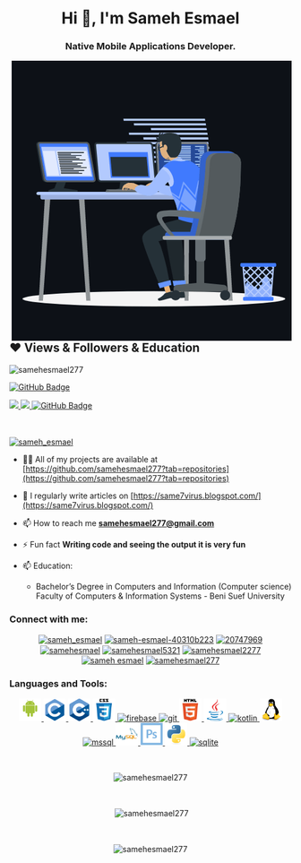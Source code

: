 <h1 align="center">Hi 👋, I'm Sameh Esmael</h1>
<h3 align="center">Native Mobile Applications Developer.</h3>



<p><img align="right" src="https://github.com/samehesmael277/samehesmael277/blob/main/animation_500_kxa883sd.gif" alt="adam-pw" /></p>


## ❤ Views & Followers & Education
<a align="left"> <img src="https://komarev.com/ghpvc/?username=samehesmael277&label=Profile%20views&color=0e75b6&style=flat" alt="samehesmael277" /> </a>

<a href="https://github.com/samehesmael277?tab=followers"><img src="https://img.shields.io/github/followers/samehesmael277?label=Followers&style=social" alt="GitHub Badge"></a>


<a href="https://komarev.com/ghpvc/?username=samehesmael277&label=Profile%20views&color=0e75b6&style=flat" alt="samehesmael277">
<img src="https://komarev.com/ghpvc/?username=samehesmael277"> </a>




<a href="https://github.com/samehesmael277/github-profile-views-counter">
    <img src="https://komarev.com/ghpvc/?username=samehesmael277"> </a>
<a href="https://github.com/samehesmael277?tab=followers"><img src="https://img.shields.io/github/followers/samehesmael277?label=Followers&style=social" alt="GitHub Badge"></a>
<br><br>


<br>

<p align="left"> <a href="https://twitter.com/sameh_esmael" target="blank"><img src="https://img.shields.io/twitter/follow/sameh_esmael?logo=twitter&style=for-the-badge" alt="sameh_esmael" /></a> </p>



- 👨‍💻 All of my projects are available at [https://github.com/samehesmael277?tab=repositories](https://github.com/samehesmael277?tab=repositories)

- 📝 I regularly write articles on [https://same7virus.blogspot.com/](https://same7virus.blogspot.com/)

- 📫 How to reach me **samehesmael277@gmail.com**

- ⚡ Fun fact **Writing code and seeing the output it is very fun**
- 📫	Education: 
    - Bachelor’s Degree in Computers and Information (Computer science)
Faculty of Computers & Information Systems - Beni Suef University

<h3 align="left">Connect with me:</h3>
<p align="center">
<a href="https://twitter.com/sameh_esmael" target="blank"><img align="center" src="https://raw.githubusercontent.com/rahuldkjain/github-profile-readme-generator/master/src/images/icons/Social/twitter.svg" alt="sameh_esmael" height="30" width="40" /></a>
<a href="https://linkedin.com/in/sameh-esmael-40310b223" target="blank"><img align="center" src="https://raw.githubusercontent.com/rahuldkjain/github-profile-readme-generator/master/src/images/icons/Social/linked-in-alt.svg" alt="sameh-esmael-40310b223" height="30" width="40" /></a>
<a href="https://stackoverflow.com/users/20747969" target="blank"><img align="center" src="https://raw.githubusercontent.com/rahuldkjain/github-profile-readme-generator/master/src/images/icons/Social/stack-overflow.svg" alt="20747969" height="30" width="40" /></a>
<a href="https://kaggle.com/samehesmael" target="blank"><img align="center" src="https://raw.githubusercontent.com/rahuldkjain/github-profile-readme-generator/master/src/images/icons/Social/kaggle.svg" alt="samehesmael" height="30" width="40" /></a>
<a href="https://fb.com/samehesmael5321" target="blank"><img align="center" src="https://raw.githubusercontent.com/rahuldkjain/github-profile-readme-generator/master/src/images/icons/Social/facebook.svg" alt="samehesmael5321" height="30" width="40" /></a>
<a href="https://instagram.com/samehesmael2277" target="blank"><img align="center" src="https://raw.githubusercontent.com/rahuldkjain/github-profile-readme-generator/master/src/images/icons/Social/instagram.svg" alt="samehesmael2277" height="30" width="40" /></a>
<a href="https://www.youtube.com/c/sameh esmael" target="blank"><img align="center" src="https://raw.githubusercontent.com/rahuldkjain/github-profile-readme-generator/master/src/images/icons/Social/youtube.svg" alt="sameh esmael" height="30" width="40" /></a>
<a href="https://codeforces.com/profile/samehesmael277" target="blank"><img align="center" src="https://raw.githubusercontent.com/rahuldkjain/github-profile-readme-generator/master/src/images/icons/Social/codeforces.svg" alt="samehesmael277" height="30" width="40" /></a>
</p>

<h3 align="left">Languages and Tools:</h3>
<p align="center"> <a href="https://developer.android.com" target="_blank" rel="noreferrer"> <img src="https://raw.githubusercontent.com/devicons/devicon/master/icons/android/android-original-wordmark.svg" alt="android" width="40" height="40"/> </a> <a href="https://www.cprogramming.com/" target="_blank" rel="noreferrer"> <img src="https://raw.githubusercontent.com/devicons/devicon/master/icons/c/c-original.svg" alt="c" width="40" height="40"/> </a> <a href="https://www.w3schools.com/cpp/" target="_blank" rel="noreferrer"> <img src="https://raw.githubusercontent.com/devicons/devicon/master/icons/cplusplus/cplusplus-original.svg" alt="cplusplus" width="40" height="40"/> </a> <a href="https://www.w3schools.com/css/" target="_blank" rel="noreferrer"> <img src="https://raw.githubusercontent.com/devicons/devicon/master/icons/css3/css3-original-wordmark.svg" alt="css3" width="40" height="40"/> </a> <a href="https://firebase.google.com/" target="_blank" rel="noreferrer"> <img src="https://www.vectorlogo.zone/logos/firebase/firebase-icon.svg" alt="firebase" width="40" height="40"/> </a> <a href="https://git-scm.com/" target="_blank" rel="noreferrer"> <img src="https://www.vectorlogo.zone/logos/git-scm/git-scm-icon.svg" alt="git" width="40" height="40"/> </a> <a href="https://www.w3.org/html/" target="_blank" rel="noreferrer"> <img src="https://raw.githubusercontent.com/devicons/devicon/master/icons/html5/html5-original-wordmark.svg" alt="html5" width="40" height="40"/> </a> <a href="https://www.java.com" target="_blank" rel="noreferrer"> <img src="https://raw.githubusercontent.com/devicons/devicon/master/icons/java/java-original.svg" alt="java" width="40" height="40"/> </a> <a href="https://kotlinlang.org" target="_blank" rel="noreferrer"> <img src="https://www.vectorlogo.zone/logos/kotlinlang/kotlinlang-icon.svg" alt="kotlin" width="40" height="40"/> </a> <a href="https://www.linux.org/" target="_blank" rel="noreferrer"> <img src="https://raw.githubusercontent.com/devicons/devicon/master/icons/linux/linux-original.svg" alt="linux" width="40" height="40"/> </a> <a href="https://www.microsoft.com/en-us/sql-server" target="_blank" rel="noreferrer"> <img src="https://www.svgrepo.com/show/303229/microsoft-sql-server-logo.svg" alt="mssql" width="40" height="40"/> </a> <a href="https://www.mysql.com/" target="_blank" rel="noreferrer"> <img src="https://raw.githubusercontent.com/devicons/devicon/master/icons/mysql/mysql-original-wordmark.svg" alt="mysql" width="40" height="40"/> </a> <a href="https://www.photoshop.com/en" target="_blank" rel="noreferrer"> <img src="https://raw.githubusercontent.com/devicons/devicon/master/icons/photoshop/photoshop-line.svg" alt="photoshop" width="40" height="40"/> </a> <a href="https://www.python.org" target="_blank" rel="noreferrer"> <img src="https://raw.githubusercontent.com/devicons/devicon/master/icons/python/python-original.svg" alt="python" width="40" height="40"/> </a> <a href="https://www.sqlite.org/" target="_blank" rel="noreferrer"> <img src="https://www.vectorlogo.zone/logos/sqlite/sqlite-icon.svg" alt="sqlite" width="40" height="40"/> </a> </p>

<br/>

<p align="center"><img align="center" src="https://github-readme-stats.vercel.app/api/top-langs?username=samehesmael277&show_icons=true&theme=dark&locale=en&layout=compact" alt="samehesmael277" /></p>

<br/>

<p align="center">&nbsp;<img align="center" src="https://github-readme-stats.vercel.app/api?username=samehesmael277&show_icons=true&theme=dark&locale=en" alt="samehesmael277" /></p>

<br/>

<p align="center"><img align="center" src="https://github-readme-streak-stats.herokuapp.com/?user=samehesmael277&theme=dark" alt="samehesmael277" /></p>

